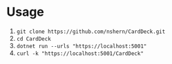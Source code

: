# Usage
1. `git clone https://github.com/nshern/CardDeck.git`
2. `cd CardDeck`
3. `dotnet run --urls "https://localhost:5001"`
4. `curl -k "https://localhost:5001/CardDeck"`
